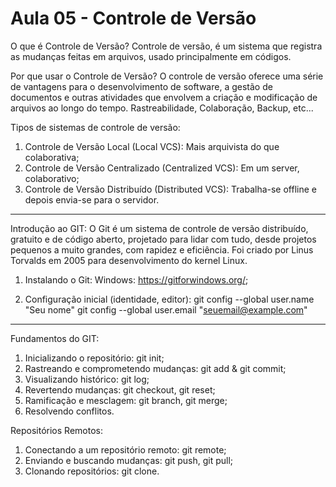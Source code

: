 # Aula 05 - Controle de Versão

O que é Controle de Versão?
Controle de versão, é um sistema que registra as mudanças feitas em arquivos, usado principalmente em códigos.

Por que usar o Controle de Versão?
O controle de versão oferece uma série de vantagens para o desenvolvimento de software, a gestão de documentos e outras atividades que envolvem a criação e modificação de arquivos ao longo do tempo. Rastreabilidade, Colaboração, Backup, etc...

Tipos de sistemas de controle de versão:
1. Controle de Versão Local (Local VCS): Mais arquivista do que colaborativa;
2. Controle de Versão Centralizado (Centralized VCS): Em um server, colaborativo;
3. Controle de Versão Distribuído (Distributed VCS): Trabalha-se offline e depois envia-se para o servidor.

----------------------------------------------------------------------------------------------------------------------------------------

Introdução ao GIT:
O Git é um sistema de controle de versão distribuído, gratuito e de código aberto, projetado para lidar com tudo, desde projetos pequenos a muito grandes, com rapidez e eficiência. Foi criado por Linus Torvalds em 2005 para desenvolvimento do kernel Linux.

1. Instalando o Git:
Windows: https://gitforwindows.org/;

2. Configuração inicial (identidade, editor):
git config --global user.name "Seu nome" git config --global user.email "seuemail@example.com"

----------------------------------------------------------------------------------------------------------------------------------------

Fundamentos do GIT:
1. Inicializando o repositório: git init;
2. Rastreando e comprometendo mudanças: git add & git commit;
3. Visualizando histórico: git log;
4. Revertendo mudanças: git checkout, git reset;
5. Ramificação e mesclagem: git branch, git merge;
6. Resolvendo conflitos.

Repositórios Remotos:
1. Conectando a um repositório remoto: git remote;
2. Enviando e buscando mudanças: git push, git pull;
3. Clonando repositórios: git clone.
